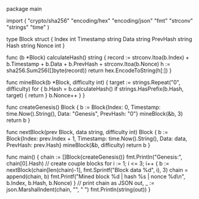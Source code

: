 package main

import (
	"crypto/sha256"
	"encoding/hex"
	"encoding/json"
	"fmt"
	"strconv"
	"strings"
	"time"
)

type Block struct {
	Index     int
	Timestamp string
	Data      string
	PrevHash  string
	Hash      string
	Nonce     int
}

func (b *Block) calculateHash() string {
	record := strconv.Itoa(b.Index) + b.Timestamp + b.Data + b.PrevHash + strconv.Itoa(b.Nonce)
	h := sha256.Sum256([]byte(record))
	return hex.EncodeToString(h[:])
}

func mineBlock(b *Block, difficulty int) {
	target := strings.Repeat("0", difficulty)
	for {
		b.Hash = b.calculateHash()
		if strings.HasPrefix(b.Hash, target) {
			return
		}
		b.Nonce++
	}
}

func createGenesis() Block {
	b := Block{Index: 0, Timestamp: time.Now().String(), Data: "Genesis", PrevHash: "0"}
	mineBlock(&b, 3)
	return b
}

func nextBlock(prev Block, data string, difficulty int) Block {
	b := Block{Index: prev.Index + 1, Timestamp: time.Now().String(), Data: data, PrevHash: prev.Hash}
	mineBlock(&b, difficulty)
	return b
}

func main() {
	chain := []Block{createGenesis()}
	fmt.Println("Genesis:", chain[0].Hash)
	// create couple blocks
	for i := 1; i <= 3; i++ {
		b := nextBlock(chain[len(chain)-1], fmt.Sprintf("Block data %d", i), 3)
		chain = append(chain, b)
		fmt.Printf("Mined block %d | hash %s | nonce %d\n", b.Index, b.Hash, b.Nonce)
	}
	// print chain as JSON
	out, _ := json.MarshalIndent(chain, "", "  ")
	fmt.Println(string(out))
}
